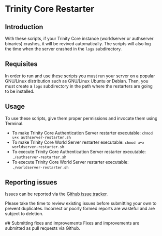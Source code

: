 # Trinity Core Restarter
## Introduction
With these scripts, if your Trinity Core instance (worldserver or authserver binaries) crashes, it will be revived automatically. The scripts will also log the time when the server crashed in the `logs` subdirectory. 

## Requisites
In order to run and use these scripts you must run your server on a popular GNU/Linux distribution such as GNU/Linux Ubuntu or Debian. Then, you must create a `logs` subdirectory in the path where the restarters are going to be installed.
## Usage
To use these scripts, give them proper permissions and invocate them using Terminal. 

* To make Trinity Core Authentication Server restarter executable: `chmod u+x authserver-restarter.sh`
* To make Trinity Core World Server restarter executable: `chmod u+x worldserver-restarter.sh`
* To execute Trinity Core Authentication Server restarter executable: `./authserver-restarter.sh`
* To execute Trinity Core World Server restarter executable: `./worldserver-restarter.sh`

## Reporting issues
Issues can be reported via the [Github issue tracker](https://github.com/iMartinezMateu/trinitycore-restarter/issues).

Please take the time to review existing issues before submitting your own to prevent duplicates. Incorrect or poorly formed reports are wasteful and are subject to deletion.

## Submitting fixes and improvements
Fixes and improvements are submitted as pull requests via Github.